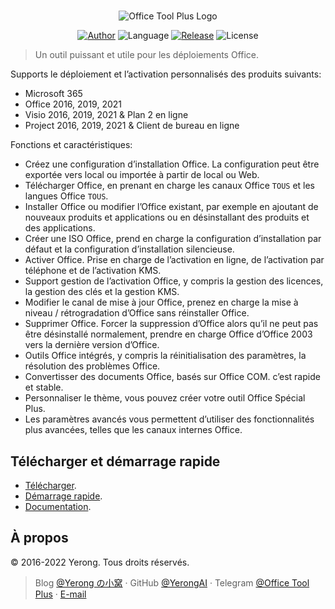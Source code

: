 #

<p align="center">
<img alt="Office Tool Plus Logo" src="https://otp.landian.vip/static/images/logo.webp"/>
</p>

<p align="center">
<a href="https://www.coolhub.top/" target="_blank"><img alt="Author" src="https://img.shields.io/badge/Author-Yerong-blue?style=flat-square"/></a>
<img alt="Language" src="https://img.shields.io/badge/Language-C%23-green?style=flat-square"/>
<a href="https://otp.landian.vip/" target="_blank"><img alt="Release" src="https://img.shields.io/github/v/release/YerongAI/Office-Tool?style=flat-square"/></a>
<img alt="License" src="https://img.shields.io/github/license/YerongAI/Office-Tool?style=flat-square"/>
</p>

> Un outil puissant et utile pour les déploiements Office.

Supports le déploiement et l’activation personnalisés des produits suivants:

- Microsoft 365
- Office 2016, 2019, 2021
- Visio 2016, 2019, 2021 & Plan 2 en ligne
- Project 2016, 2019, 2021 & Client de bureau en ligne

Fonctions et caractéristiques:

- Créez une configuration d’installation Office. La configuration peut être exportée vers local ou importée à partir de local ou Web.
- Télécharger Office, en prenant en charge les canaux Office `TOUS` et les langues Office `TOUS`.
- Installer Office ou modifier l’Office existant, par exemple en ajoutant de nouveaux produits et applications ou en désinstallant des produits et des applications.
- Créer une ISO Office, prend en charge la configuration d’installation par défaut et la configuration d’installation silencieuse.
- Activer Office. Prise en charge de l’activation en ligne, de l’activation par téléphone et de l’activation KMS.
- Support gestion de l’activation Office, y compris la gestion des licences, la gestion des clés et la gestion KMS.
- Modifier le canal de mise à jour Office, prenez en charge la mise à niveau / rétrogradation d’Office sans réinstaller Office.
- Supprimer Office. Forcer la suppression d’Office alors qu’il ne peut pas être désinstallé normalement, prendre en charge Office d’Office 2003 vers la dernière version d’Office.
- Outils Office intégrés, y compris la réinitialisation des paramètres, la résolution des problèmes Office.
- Convertisser des documents Office, basés sur Office COM. c’est rapide et stable.
- Personnaliser le thème, vous pouvez créer votre outil Office Spécial Plus.
- Les paramètres avancés vous permettent d’utiliser des fonctionnalités plus avancées, telles que les canaux internes Office.

## Télécharger et démarrage rapide

- [Télécharger](https://help.coolhub.top/start/download.html).
- [Démarrage rapide](https://github.com/YerongAI/Office-Tool/wiki).
- [Documentation](https://help.coolhub.top/).

## À propos

© 2016-2022 Yerong. Tous droits réservés.

> Blog [@Yerong の小窝](https://www.coolhub.top/) · GitHub [@YerongAI](https://github.com/YerongAI) · Telegram [@Office Tool Plus](https://t.me/s/otp_channel) · [E-mail](mailto:yerong@coolhub.top)
